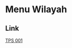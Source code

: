# Menu Wilayah

## Link

[TPS 001](https://github.com/gigit-pemilu/pemilu-2024-95-papua-pegunungan/tree/main/pilpres/hitung-suara/sub/95-papua-pegunungan/sub/02-kab-pegunungan-bintang/sub/32-eipumek/sub/2011-supleyu/sub/001-tps)

